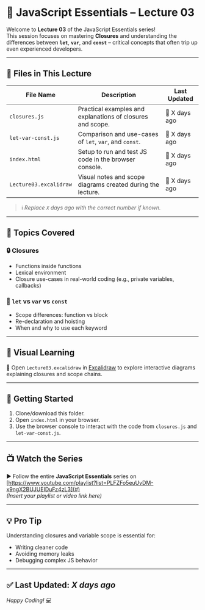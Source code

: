 # 📘 JavaScript Essentials – Lecture 03

Welcome to **Lecture 03** of the JavaScript Essentials series!  
This session focuses on mastering **Closures** and understanding the differences between **`let`**, **`var`**, and **`const`** – critical concepts that often trip up even experienced developers.

---

## 📂 Files in This Lecture

| File Name              | Description                                                 | Last Updated  |
| ---------------------- | ----------------------------------------------------------- | ------------- |
| `closures.js`          | Practical examples and explanations of closures and scope.  | 🔄 X days ago |
| `let-var-const.js`     | Comparison and use-cases of `let`, `var`, and `const`.      | 🔄 X days ago |
| `index.html`           | Setup to run and test JS code in the browser console.       | 🔄 X days ago |
| `Lecture03.excalidraw` | Visual notes and scope diagrams created during the lecture. | 🔄 X days ago |

> ℹ️ _Replace `X` days ago with the correct number if known._

---

## 🧠 Topics Covered

### 🔒 Closures

- Functions inside functions
- Lexical environment
- Closure use-cases in real-world coding (e.g., private variables, callbacks)

### 🧪 `let` vs `var` vs `const`

- Scope differences: function vs block
- Re-declaration and hoisting
- When and why to use each keyword

---

## 🎨 Visual Learning

📄 Open `Lecture03.excalidraw` in [Excalidraw](https://excalidraw.com/) to explore interactive diagrams explaining closures and scope chains.

---

## 🚀 Getting Started

1. Clone/download this folder.
2. Open `index.html` in your browser.
3. Use the browser console to interact with the code from `closures.js` and `let-var-const.js`.

---

## 📺 Watch the Series

▶️ Follow the entire **JavaScript Essentials** series on [https://www.youtube.com/playlist?list=PLFZFo5euUvDM-x9ngX2BUJUEIDuFz4zL3](#)  
_(Insert your playlist or video link here)_

---

## 💡 Pro Tip

Understanding closures and variable scope is essential for:

- Writing cleaner code
- Avoiding memory leaks
- Debugging complex JS behavior

---

## ✅ Last Updated: _X days ago_

_Happy Coding! 💻_
